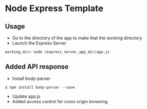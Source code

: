 # Node Express Template

## Usage
- Go to the directory of the app to make that the working directory
- Launch the Express Server
```
working_dir> node /express_server_app_dir/app.js
```

## Added API response
- Install body-parser
```
$ npm install body-parser --save
```
- Update app.js
- Added access control for cross origin browsing
